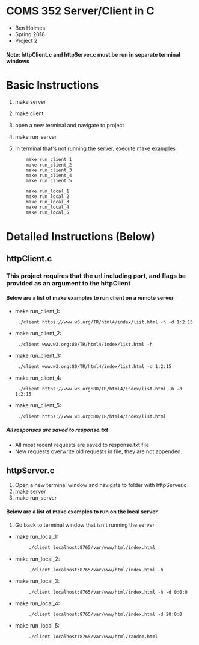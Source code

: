 # COMS 352 Server/Client in C
 * Ben Holmes
 * Spring 2018
 * Project 2

#### Note: httpClient.c and httpServer.c must be run in separate terminal windows

# Basic Instructions

 1. make server
 2. make client
 3. open a new terminal and navigate to project
 4. make run_server

 5. In terminal that's not running the server, execute make examples

	 		make run_client_1
 			make run_client_2
 			make run_client_3
 			make run_client_4
 			make run_client_5

 			make run_local_1
 			make run_local_2
 			make run_local_3
 			make run_local_4
 			make run_local_5


# Detailed Instructions (Below)

## httpClient.c

### This project requires that the url including port, and flags be provided as an argument to the httpClient

#### Below are a list of make examples to run client on a remote server

 * make run_client_1:

		./client https://www.w3.org/TR/html4/index/list.html -h -d 1:2:15 

 * make run_client_2:

		./client www.w3.org:80/TR/html4/index/list.html -h

 * make run_client_3: 

		./client www.w3.org:80/TR/html4/index/list.html -d 1:2:15

 * make run_client_4: 

		./client https://www.w3.org:80/TR/html4/index/list.html -h -d 1:2:15

 * make run_client_5:

		./client https://www.w3.org:80/TR/html4/index/list.html


##### All responses are saved to response.txt
 * All most recent requests are saved to response.txt file
 * New requests overwrite old requests in file, they are not appended. 


## httpServer.c

 1. Open a new terminal window and navigate to folder with httpServer.c
 2. make server
 3. make run_server

#### Below are a list of make examples to run on the local server 
 
 1. Go back to terminal window that isn't running the server

 * make run_local_1: 
 
			./client localhost:8765/var/www/html/index.html
 
 * make run_local_2:

			./client localhost:8765/var/www/html/index.html -h

 * make run_local_3:

			./client localhost:8765/var/www/html/index.html -h -d 0:0:0

 * make run_local_4:

			./client localhost:8765/var/www/html/index.html -d 20:0:0

 * make run_local_5:

			./client localhost:8765/var/www/html/random.html 